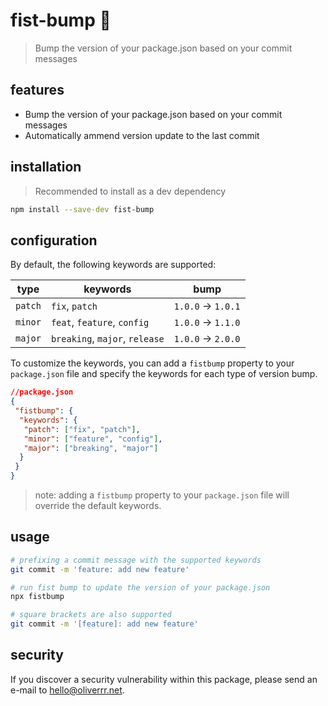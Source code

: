# fist-bump 👊

> Bump the version of your package.json based on your commit messages

## features

- Bump the version of your package.json based on your commit messages
- Automatically ammend version update to the last commit

## installation

> Recommended to install as a dev dependency

```bash
npm install --save-dev fist-bump
```

## configuration

By default, the following keywords are supported:

| type | keywords | bump |
| --- | --- | --- |
| `patch` | `fix`, `patch` | `1.0.0` -> `1.0.1` |
| `minor` | `feat`, `feature`, `config` | `1.0.0` -> `1.1.0` |
| `major` | `breaking`, `major`, `release` | `1.0.0` -> `2.0.0` |

To customize the keywords, you can add a `fistbump` property to your `package.json` file and specify the keywords for each type of version bump.

```json
//package.json
{
 "fistbump": {
  "keywords": {
   "patch": ["fix", "patch"],
   "minor": ["feature", "config"],
   "major": ["breaking", "major"]
  }
 }
}
```

> note: adding a `fistbump` property to your `package.json` file will override the default keywords.

## usage

```bash
# prefixing a commit message with the supported keywords
git commit -m 'feature: add new feature'

# run fist bump to update the version of your package.json
npx fistbump

# square brackets are also supported
git commit -m '[feature]: add new feature'
```

## security

If you discover a security vulnerability within this package, please send an e-mail to [hello@oliverrr.net](mailto:hello@oliverrr.net).
